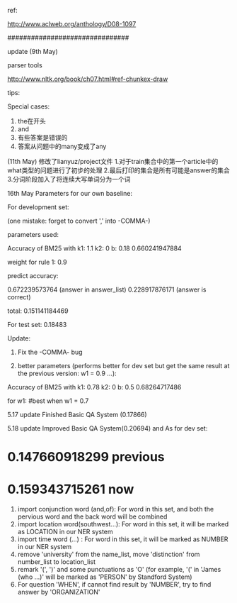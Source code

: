 ref:

http://www.aclweb.org/anthology/D08-1097

###############################

update (9th May)

parser tools

http://www.nltk.org/book/ch07.html#ref-chunkex-draw

tips:

Special cases:

1. the在开头
2. and
3. 有些答案是错误的
4. 答案从问题中的many变成了any

(11th May)
修改了lianyuz/project文件
1.对于train集合中的第一个article中的what类型的问题进行了初步的处理
2.最后打印的集合是所有可能是answer的集合
3.分词阶段加入了将连续大写单词分为一个词

16th May
Parameters for our own baseline:

For development set:

(one mistake: forget to convert ',' into -COMMA-)

parameters used:

Accuracy of BM25 with k1: 1.1  k2: 0  b: 0.18
0.660241947884

weight for rule 1: 0.9

predict accuracy:

0.672239573764 (answer in answer_list)
0.228917876171 (answer is correct)

total: 
0.151141184469

For test set:
0.18483

Update:

1. Fix the -COMMA- bug

2. better parameters (performs better for dev set but get the same result at the previous version: w1 = 0.9 ...):

Accuracy of BM25 with k1: 0.78  k2: 0  b: 0.5
0.68264717486

for w1:
#best when w1 = 0.7


5.17 update
Finished Basic QA System (0.17866)

5.18 update
Improved Basic QA System(0.20694)
and As for dev set:
# 0.147660918299 previous
# 0.159343715261 now

1. import conjunction word (and,of): For word in this set, and both the pervious word and the back word will be combined 
2. import location word(southwest...): For word in this set, it will be marked as LOCATION in our NER system
3. import time word (...) : For word in this set, it will be marked as NUMBER in our NER system
4. remove 'university' from the name_list, move 'distinction' from number_list to location_list
5. remark '(', ')' and some punctuations as 'O' (for example, '(' in 'James (who ...)' will be marked as 'PERSON' by Standford System)
6. For question 'WHEN', if cannot find result by 'NUMBER', try to find answer by 'ORGANIZATION'

